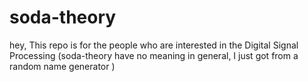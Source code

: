 # soda-theory
hey, This repo is for the people who are interested in the Digital Signal Processing 
(soda-theory have no meaning in general, I just got from a random name generator )
